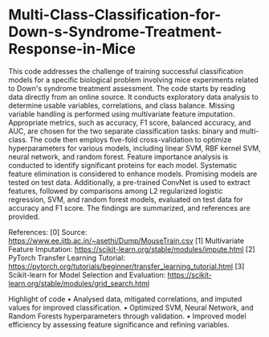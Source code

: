# Multi-Class-Classification-for-Down-s-Syndrome-Treatment-Response-in-Mice
This code addresses the challenge of training successful classification models for a specific biological problem involving mice experiments related to Down's syndrome treatment assessment. The code starts by reading data directly from an online source. It conducts exploratory data analysis to determine usable variables, correlations, and class balance. Missing variable handling is performed using multivariate feature imputation. Appropriate metrics, such as accuracy, F1 score, balanced accuracy, and AUC, are chosen for the two separate classification tasks: binary and multi-class. The code then employs five-fold cross-validation to optimize hyperparameters for various models, including linear SVM, RBF kernel SVM, neural network, and random forest. Feature importance analysis is conducted to identify significant proteins for each model. Systematic feature elimination is considered to enhance models. Promising models are tested on test data. Additionally, a pre-trained ConvNet is used to extract features, followed by comparisons among L2 regularized logistic regression, SVM, and random forest models, evaluated on test data for accuracy and F1 score. The findings are summarized, and references are provided.

References:
[0] Source: https://www.ee.iitb.ac.in/~asethi/Dump/MouseTrain.csv
[1] Multivariate Feature Imputation: https://scikit-learn.org/stable/modules/impute.html
[2] PyTorch Transfer Learning Tutorial: https://pytorch.org/tutorials/beginner/transfer_learning_tutorial.html
[3] Scikit-learn for Model Selection and Evaluation: https://scikit-learn.org/stable/modules/grid_search.html

Highlight of code
•	Analysed data, mitigated correlations, and imputed values for improved classification.
•	Optimized SVM, Neural Network, and Random Forests hyperparameters through validation. 
•	Improved model efficiency by assessing feature significance and refining variables.

